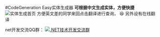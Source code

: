 #CodeGeneration
Easy实体生成器
 **可根据中文生成实体，方便快捷** 
![实体生成首页](https://git.oschina.net/uploads/images/2017/0804/163923_b389c1bd_489708.jpeg "QQ截图20170804164012.jpg")
方便英文差的同学来回点击翻译进行查询， :laughing: 
另外设有在线翻译

net开发交流QQ群：
<a target="_blank" href="//shang.qq.com/wpa/qunwpa?idkey=a6e2a970e4df791e08323529746c15ee5cabb55259a6288d80f36be761268426"><img border="0" src="//pub.idqqimg.com/wpa/images/group.png" alt=".NET技术开发交流群" title=".NET技术开发交流群"></a>